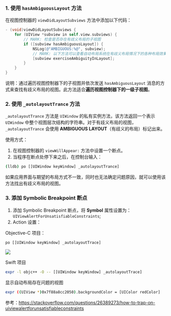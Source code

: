 ### 1. 使用 `hasAmbiguousLayout` 方法

在视图控制器的 `viewDidLayoutSubviews` 方法中添加以下代码：

```objectivec
- (void)viewDidLayoutSubviews {
    for (UIView *subview in self.view.subviews) {
        // MARK: 检查是否存在有歧义布局的子视图
        if ([subview hasAmbiguousLayout]) {
            NSLog(@"AMBIGUOUS:%@", subview);
            // MARK: 以下方法可以查看自动布局系统在有歧义布局情况下的各种布局效果
            [subview exerciseAmbiguityInLayout];
        }
    }
}
```

说明：通过遍历视图控制器下的子视图并依次发送 `hasAmbiguousLayout` 消息的方式来查找有歧义布局的视图。此方法适合**遍历视图控制器下的一级子视图**。


### 2. 使用 `_autolayoutTrance` 方法

`_autolayoutTrance` 方法是 `UIWindow` 的私有实例方法，该方法返回一个表示 `UIWindow` 中整个视图层次结构的字符串。对于有歧义布局的视图，`_autolayoutTrance` 会使用 **AMBIGUOUS LAYOUT**（有歧义的布局）标记出来。

使用方式：

1. 在视图控制器的 `viewWillAppear:` 方法中设置一个断点。
2. 当程序在断点处停下来之后，在控制台输入：

```bash
(lldb) po [[UIWindow keyWindow] _autolayoutTrance]
```

如果应用界面与期望的布局方式不一致，同时也无法确定问题原因，就可以使用该方法找出有歧义布局的视图。

### 3. 添加 Symbolic Breakpoint 断点

1. 添加 Symbolic Breakpoint 断点，将 **Symbol** 属性设置为： `UIViewAlertForUnsatisfiableConstraints`;
2. Action 设置：

Objective-C 项目：
```bash
po [[UIWindow keyWindow] _autolayoutTrace]
```
![](https://upload-images.jianshu.io/upload_images/2648731-3785df1fa94af722.png?imageMogr2/auto-orient/strip%7CimageView2/2/w/1240)

Swift 项目
```bash
expr -l objc++ -O -- [[UIWindow keyWindow] _autolayoutTrace]
```

显示自动布局存在问题的视图
```bash
expr ((UIView *)0x7f88a8cc2050).backgroundColor = [UIColor redColor]
```

参考：<https://stackoverflow.com/questions/26389273/how-to-trap-on-uiviewalertforunsatisfiableconstraints>
